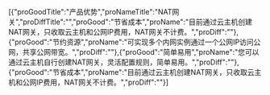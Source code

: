 [{"proGoodTitle":"产品优势","proNameTitle":"NAT网关","proDiffTitle":"","proGood":"节省成本","proName":"目前通过云主机创建NAT网关，只收取云主机和公网IP费用，NAT网关不计费。","proDiff":""},{"proGood":"节约资源","proName":"可实现多个内网实例通过一个公网IP访问公网，共享公网带宽。","proDiff":""},{"proGood":"简单易用","proName":"您可以通过云主机自行创建NAT网关，灵活配置规则，简单易用。","proDiff":""},{"proGood":"节省成本","proName":"目前通过云主机创建NAT网关，只收取云主机和公网IP费用，NAT网关不计费。","proDiff":""}]